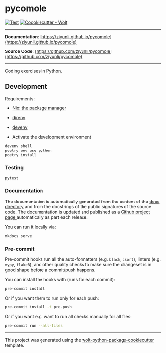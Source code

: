 # pycomole

[![Test](https://github.com/ziyunli/pycomole/actions/workflows/test.yml/badge.svg)](https://github.com/ziyunli/pycomole/actions/workflows/test.yml)
[![Coookiecutter - Wolt](https://img.shields.io/badge/cookiecutter-Wolt-00c2e8?style=flat-square&logo=cookiecutter&logoColor=D4AA00&link=https://github.com/woltapp/wolt-python-package-cookiecutter)](https://github.com/woltapp/wolt-python-package-cookiecutter)


---

**Documentation**: [https://ziyunli.github.io/pycomole](https://ziyunli.github.io/pycomole)

**Source Code**: [https://github.com/ziyunli/pycomole](https://github.com/ziyunli/pycomole)

---

Coding exercises in Python.

## Development

Requirements:
* [Nix: the package manager](https://nixos.org/download.html)
* [direnv](https://direnv.net/)
* [devenv](https://devenv.sh/)

* Activate the development environment

```bash
devenv shell
poetry env use python
poetry install
```

### Testing

```bash
pytest
```

### Documentation

The documentation is automatically generated from the content of the [docs directory](./docs) and from the docstrings
 of the public signatures of the source code. The documentation is updated and published as a [Github project page
 ](https://pages.github.com/) automatically as part each release.

You can run it locally via:

```sh
mkdocs serve
```

### Pre-commit

Pre-commit hooks run all the auto-formatters (e.g. `black`, `isort`), linters (e.g. `mypy`, `flake8`), and other quality
 checks to make sure the changeset is in good shape before a commit/push happens.

You can install the hooks with (runs for each commit):

```sh
pre-commit install
```

Or if you want them to run only for each push:

```sh
pre-commit install -t pre-push
```

Or if you want e.g. want to run all checks manually for all files:

```sh
pre-commit run --all-files
```

---

This project was generated using the [wolt-python-package-cookiecutter](https://github.com/woltapp/wolt-python-package-cookiecutter) template.

